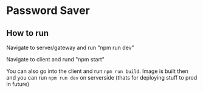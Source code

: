 # Password Saver

## How to run

Navigate to server/gateway and run "npm run dev"

Navigate to client and rund "npm start"

You can also go into the client and run `npm run build`. Image is built then and you can run `npm run dev` on serverside (thats for deploying stuff to prod in future)

